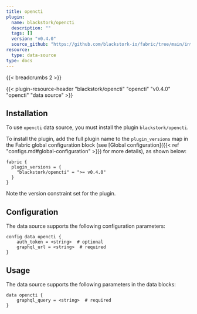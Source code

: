 ```yaml
---
title: opencti
plugin:
  name: blackstork/opencti
  description: ""
  tags: []
  version: "v0.4.0"
  source_github: "https://github.com/blackstork-io/fabric/tree/main/internal/opencti/"
resource:
  type: data-source
type: docs
---
```


{{< breadcrumbs 2 >}}

{{< plugin-resource-header "blackstork/opencti" "opencti" "v0.4.0" "opencti" "data source" >}}

## Installation

To use `opencti` data source, you must install the plugin `blackstork/opencti`.

To install the plugin, add the full plugin name to the `plugin_versions` map in the Fabric global configuration block (see [Global configuration]({{< ref "configs.md#global-configuration" >}}) for more details), as shown below:

```hcl
fabric {
  plugin_versions = {
    "blackstork/opencti" = ">= v0.4.0"
  }
}
```

Note the version constraint set for the plugin.

## Configuration

The data source supports the following configuration parameters:

```hcl
config data opencti {
    auth_token = <string>  # optional
    graphql_url = <string>  # required
}
```

## Usage

The data source supports the following parameters in the data blocks:

```hcl
data opencti {
    graphql_query = <string>  # required
}
```